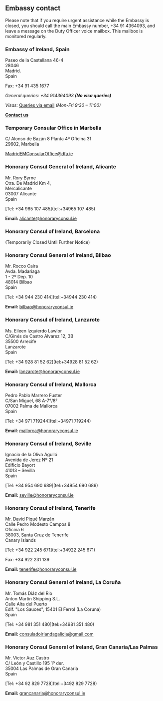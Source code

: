 ## Embassy contact

Please note that if you require urgent assistance while the Embassy is closed, you should call the main Embassy number, +34 91 4364093, and leave a message on the Duty Officer voice mailbox. This mailbox is monitored regularly.

### Embassy of Ireland, Spain

Paseo de la Castellana 46-4   
28046   
Madrid.   
Spain

Fax: +34 91 435 1677

*General queries: +34 914364093* ***(No visa queries)***

*Visas:* [Queries via email](https://www.ireland.ie/en/spain/madrid/contact/#Visa) *(Mon-Fri 9:30 – 11:00)*

[**Contact us**](/en/spain/madrid/contact/)

### Temporary Consular Office in Marbella

C/ Alonso de Bazán 8 Planta 4ª Oficina 31   
29602, Marbella

[MadridEMConsularOffice@dfa.ie](mailto:MadridEMConsularOffice@dfa.ie)

### Honorary Consul General of Ireland, Alicante

Mr. Rory Byrne   
Ctra. De Madrid Km 4,   
Mercalicante   
03007 Alicante   
Spain

[Tel: +34 965 107 485](tel:+34965 107 485)

**Email:** [alicante@honoraryconsul.ie](mailto:alicante@honoraryconsul.ie)

### Honorary Consul of Ireland, Barcelona

(Temporarily Closed Until Further Notice)

### Honorary Consul General of Ireland, Bilbao

Mr. Rocco Caira   
Avda. Madariaga   
1 - 2º Dep. 10   
48014 Bilbao   
Spain

[Tel: +34 944 230 414](tel:+34944 230 414)

**Email:** [bilbao@honoraryconsul.ie](mailto:bilbao@honoraryconsul.ie)

### Honorary Consul of Ireland, Lanzarote

Ms. Eileen Izquierdo Lawlor   
C/Ginés de Castro Alvarez 12, 3B   
35500 Arrecife   
Lanzarote   
Spain

[Tel: +34 928 81 52 62](tel:+34928 81 52 62)

**Email:** [lanzarote@honoraryconsul.ie](mailto:lanzarote@honoraryconsul.ie)

### Honorary Consul of Ireland, Mallorca

Pedro Pablo Marrero Fuster   
C/San Miguel, 68 A-7°/8°   
07002 Palma de Mallorca   
Spain

[Tel: +34 971 719244](tel:+34971 719244)

**Email**: [mallorca@honoraryconsul.ie](mailto:mallorca@honoraryconsul.ie)

### Honorary Consul of Ireland, Seville

Ignacio de la Oliva Agulló   
Avenida de Jerez Nº 21   
Edificio Bayort   
41013 – Sevilla   
Spain

[Tel: +34 954 690 689](tel:+34954 690 689)

**Email:** [seville@honoraryconsul.ie](mailto:seville@honoraryconsul.ie)

### Honorary Consul of Ireland, Tenerife

Mr. David Piqué Marzán   
Calle Pedro Modesto Campos 8   
Oficina 6   
38003, Santa Cruz de Tenerife   
Canary Islands

[Tel: +34 922 245 671](tel:+34922 245 671)

Fax: +34 922 231 139

**Email:** [tenerife@honoraryconsul.ie](mailto:tenerife@honoraryconsul.ie)

### Honorary Consul General of Ireland, La Coruña

Mr. Tomás Diáz del Rio   
Anton Martin Shipping S.L.   
Calle Alta del Puerto   
Edif. "Los Sauces", 15401 El Ferrol (La Coruna)   
Spain

[Tel: +34 981 351 480](tel:+34981 351 480)

**Email:** [consuladoirlandagalicia@gmail.com](mailto:consuladoirlandagalicia@gmail.com)

### Honorary Consul General of Ireland, Gran Canaria/Las Palmas

Mr. Victor Auz Castro   
C/ León y Castillo 195 1º der.   
35004 Las Palmas de Gran Canaria   
Spain

[Tel: +34 92 829 7728](tel:+3492 829 7728)

**Email:** [grancanaria@honoraryconsul.ie](mailto:grancanaria@honoraryconsul.ie)